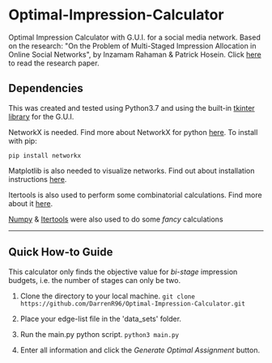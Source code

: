 # Optimal-Impression-Calculator

Optimal Impression Calculator with G.U.I. for a social media network. Based on the research: "On the Problem of Multi-Staged Impression Allocation in Online Social Networks", by Inzamam Rahaman &amp; Patrick Hosein. Click [here](https://link.springer.com/chapter/10.1007/978-3-319-89932-9_4) to read the research paper.

## Dependencies

This was created and tested using Python3.7 and using the built-in [tkinter library](https://wiki.python.org/moin/TkInter) for the G.U.I.

NetworkX is needed. Find more about NetworkX for python [here](https://networkx.github.io/documentation/stable/index.html). To install with pip:

`pip install networkx`

Matplotlib is also needed to visualize networks. Find out about installation instructions [here](https://matplotlib.org/users/installing.html).

Itertools is also used to perform some combinatorial calculations. Find more about it [here](https://docs.python.org/3/library/itertools.html).

[Numpy](http://www.numpy.org/) & [Itertools](https://docs.python.org/3/library/itertools.html) were also used to do some _fancy_ calculations

---

## Quick How-to Guide

This calculator only finds the objective value for _bi-stage_ impression budgets, i.e. the number of stages can only be two.

1. Clone the directory to your local machine.
   `git clone https://github.com/DarrenR96/Optimal-Impression-Calculator.git`

2. Place your edge-list file in the 'data_sets' folder.

3. Run the main.py python script.
   `python3 main.py`

4. Enter all information and click the _Generate Optimal Assignment_ button.
